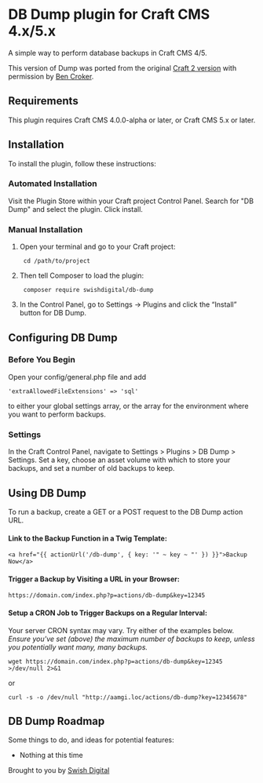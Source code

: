 # DB Dump plugin for Craft CMS 4.x/5.x

A simple way to perform database backups in Craft CMS 4/5.

This version of Dump was ported from the original [Craft 2 version](https://github.com/putyourlightson/craft-dump) with permission by [Ben Croker](https://github.com/putyourlightson).


## Requirements
This plugin requires Craft CMS 4.0.0-alpha or later, or Craft CMS 5.x or later.

## Installation

To install the plugin, follow these instructions:

### Automated Installation

Visit the Plugin Store within your Craft project Control Panel. Search for "DB Dump" and select the plugin. Click install.

### Manual Installation

1. Open your terminal and go to your Craft project:

        cd /path/to/project

2. Then tell Composer to load the plugin:

        composer require swishdigital/db-dump

3. In the Control Panel, go to Settings → Plugins and click the “Install” button for DB Dump.

## Configuring DB Dump

### Before You Begin

Open your config/general.php file and add

	'extraAllowedFileExtensions' => 'sql'

to either your global settings array, or the array for the environment where you want to perform backups.

### Settings

In the Craft Control Panel, navigate to Settings > Plugins > DB Dump > Settings. Set a key, choose an asset volume with which to store your backups, and set a number of old backups to keep.

## Using DB Dump

To run a backup, create a GET or a POST request to the DB Dump action URL.

#### Link to the Backup Function in a Twig Template:

	<a href="{{ actionUrl('/db-dump', { key: '" ~ key ~ "' }) }}">Backup Now</a>

#### Trigger a Backup by Visiting a URL in your Browser:

	https://domain.com/index.php?p=actions/db-dump&key=12345

#### Setup a CRON Job to Trigger Backups on a Regular Interval:

Your server CRON syntax may vary. Try either of the examples below. *Ensure you've set (above) the maximum number of backups to keep, unless you potentially want many, many backups.*

	wget https://domain.com/index.php?p=actions/db-dump&key=12345 >/dev/null 2>&1
or

	curl -s -o /dev/null "http://aamgi.loc/actions/db-dump?key=12345678"

## DB Dump Roadmap

Some things to do, and ideas for potential features:

* Nothing at this time

Brought to you by [Swish Digital](https://swishdigital.co)
